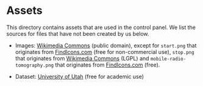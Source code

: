 # Assets

This directory contains assets that are used in the control panel. We list the 
sources for files that have not been created by us below.

* Images: [Wikimedia Commons](https://commons.wikimedia.org/wiki/Tango_icons) 
  (public domain), except for `start.png` that originates from 
  [FindIcons.com](http://findicons.com/icon/90506/play) (free for 
  non-commercial use), `stop.png` that originates from [Wikimedia 
  Commons](https://commons.wikimedia.org/wiki/File:Gtk-media-stop.svg) (LGPL) 
  and `mobile-radio-tomography.png` that originates from 
  [FindIcons.com](http://findicons.com/icon/69586/signal) (free).

* Dataset: [University of Utah](http://span.ece.utah.edu/rti-data-set) (free 
  for academic use)
